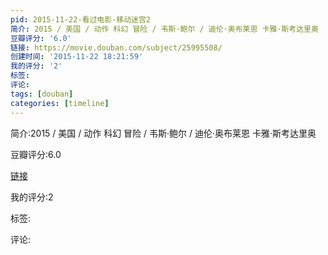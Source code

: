 ```yaml
---
pid: 2015-11-22-看过电影-移动迷宫2
简介: 2015 / 美国 / 动作 科幻 冒险 / 韦斯·鲍尔 / 迪伦·奥布莱恩 卡雅·斯考达里奥
豆瓣评分: '6.0'
链接: https://movie.douban.com/subject/25995508/
创建时间: '2015-11-22 18:21:59'
我的评分: '2'
标签:
评论:
tags: [douban]
categories: [timeline]
---
```

简介:2015 / 美国 / 动作 科幻 冒险 / 韦斯·鲍尔 / 迪伦·奥布莱恩 卡雅·斯考达里奥

豆瓣评分:6.0

[链接](https://movie.douban.com/subject/25995508/)

我的评分:2

标签:

评论:

